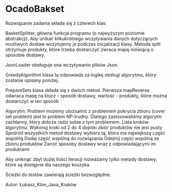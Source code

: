 # OcadoBakset
Rozwiązanie zadania składa się z czterech klas:

  BasketSplitter, główna funkcja programu (o najwyższym poziomie abstrakcji). Aby unikać kilkukrotnego wczytywania danych dotyczących możliwych dostaw wczytujemy je podczas inicjalizacji klasy. Metoda split otrzymuje produkty, które trzeba dostarczyć zwraca mapę mówiącą o sposobie dostawy.
  
  JsonLoader obsługuje ona wczytywanie plików Json.
  
  GreedyAlgorithm klasa ta odpowiada za logikę obsługi algorytmu, który zostanie opisany poniżej.
  
  PrepareSets klasa składa się z dwóch metod. Pierwsza mapReverse odwraca mapę na klucz - sposób dostawy, wartość - produkty, które można dostarczyć w ten sposób


Algorytm:
Problem możemy utożsamić z problemem pokrycia zbioru (cover set problem) jest to problem NP-trudny. Dlatego zastosowaliśmy algorytm zachłanny, który dobrze radzi sobie z tym problemem. Lista kroków algorytmu:
Wykonuj kroki od 2 do 4 dopóki zbiór produktów nie jest pusty
Spośród wszystkich metod dostawy wybierz tą, która ma największą część wspólną
Dodaj część wspólną do rozwiązania 
Odejmij część wspólną ze zbioru produktów
Zwróć sposoby dostawy wraz z odpowiadającymi im produktami

Aby uniknąć zbyt dużej ilości iteracji rozważamy tylko metody dostawy, które są dostępne dla naszego koszyka.

Ścieżki do testów zawierają ścieżki bezwzględne.  

Autor: Łukasz_Klon_Java_Kraków


